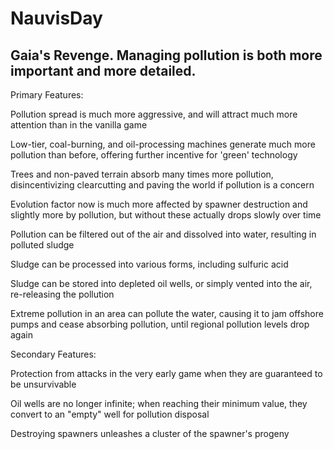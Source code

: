 # NauvisDay
Gaia's Revenge. Managing pollution is both more important and more detailed.
-----------------
Primary Features:

Pollution spread is much more aggressive, and will attract much more attention than in the vanilla game

Low-tier, coal-burning, and oil-processing machines generate much more pollution than before, offering further incentive for 'green' technology

Trees and non-paved terrain absorb many times more pollution, disincentivizing clearcutting and paving the world if pollution is a concern

Evolution factor now is much more affected by spawner destruction and slightly more by pollution, but without these actually drops slowly over time

Pollution can be filtered out of the air and dissolved into water, resulting in polluted sludge

Sludge can be processed into various forms, including sulfuric acid

Sludge can be stored into depleted oil wells, or simply vented into the air, re-releasing the pollution

Extreme pollution in an area can pollute the water, causing it to jam offshore pumps and cease absorbing pollution, until regional pollution levels drop again


Secondary Features:

Protection from attacks in the very early game when they are guaranteed to be unsurvivable

Oil wells are no longer infinite; when reaching their minimum value, they convert to an "empty" well for pollution disposal

Destroying spawners unleashes a cluster of the spawner's progeny
